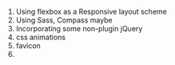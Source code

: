 1. Using flexbox as a Responsive layout scheme
2. Using Sass, Compass maybe
3. Incorporating some non-plugin jQuery
4. css animations
5. favicon
6. 
